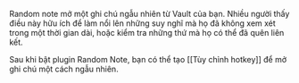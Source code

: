 Random note mở một ghi chú ngẫu nhiên từ Vault của bạn. Nhiều người thấy điều này hữu ích để làm nổi lên những suy nghĩ mà họ đã không xem xét trong một thời gian dài, hoặc kiểm tra những thứ mà họ có thể đã quên liên kết.

Sau khi bật plugin Random Note, bạn có thể tạo [[Tùy chỉnh hotkey]] để mở ghi chú một cách ngẫu nhiên.
